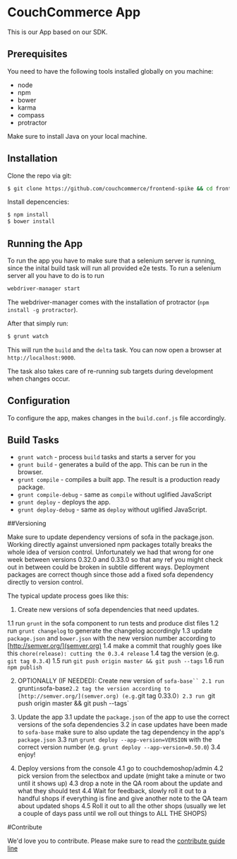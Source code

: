 # CouchCommerce App
This is our App based on our SDK.

## Prerequisites
You need to have the following tools installed globally on you machine:

- node
- npm
- bower
- karma
- compass
- protractor

Make sure to install Java on your local machine.

## Installation

Clone the repo via git:
```sh
$ git clone https://github.com/couchcommerce/frontend-spike && cd frontend-spike
```

Install depencencies:
```sh
$ npm install
$ bower install
```
## Running the App

To run the app you have to make sure that a selenium server is running, since the
inital build task will run all provided e2e tests. To run a selenium server all you
have to do is to run

```sh
webdriver-manager start
```

The webdriver-manager comes with the installation of protractor (`npm install -g protractor`).

After that simply run:
```sh
$ grunt watch
```
This will run the `build` and the `delta` task. You can now open a browser at `http://localhost:9000`.

The task also takes care of re-running sub targets during development when changes occur.

## Configuration
To configure the app, makes changes in the `build.conf.js` file accordingly.

## Build Tasks

- `grunt watch` - process `build` tasks and starts a server for you
- `grunt build` - generates a build of the app. This can be run in the browser.
- `grunt compile` - compiles a built app. The result is a production ready package.
- `grunt compile-debug` - same as `compile` without uglified JavaScript
- `grunt deploy` - deploys the app.
- `grunt deploy-debug` - same as `deploy` without uglified JavaScript.

##Versioning

Make sure to update dependency versions of sofa in the package.json. Working directly against
unversioned npm packages totally breaks the whole idea of version control. Unfortunately we had that wrong
for one week between versions 0.32.0 and 0.33.0 so that any ref you might check out in between could
be broken in subtile different ways. Deployment packages are correct though since those add a fixed
sofa dependency directly to version control.

The typical update process goes like this:

1. Create new versions of sofa dependencies that need updates.

1.1 run `grunt` in the sofa component to run tests and produce dist files
1.2 run `grunt changelog` to generate the changelog accordingly
1.3 update `package.json` and `bower.json` with the new version number according to [http://semver.org/](semver.org)
1.4 make a commit that roughly goes like this `chore(release): cutting the 0.3.4 release`
1.4 tag the version (e.g. `git tag 0.3.4`)
1.5 run `git push origin master && git push --tags`
1.6 run `npm publish`

2. OPTIONALLY (IF NEEDED): Create new version of `sofa-base``
2.1 run `grunt` in `sofa-base`
2.2 tag the version according to [http://semver.org/](semver.org) (e.g. `git tag 0.33.0`)
2.3 run `git push origin master && git push --tags`

3. Update the app
3.1 update the `package.json` of the app to use the correct versions of the sofa dependencies
3.2 in case updates have been made to `sofa-base` make sure to also update the tag dependency in the app's `package.json`
3.3 run `grunt deploy --app-version=VERSION` with the correct version number (e.g. `grunt deploy --app-version=0.50.0`)
3.4 enjoy!

4. Deploy versions from the console
4.1 go to couchdemoshop/admin
4.2 pick version from the selectbox and update (might take a minute or two until it shows up)
4.3 drop a note in the QA room about the update and what they should test
4.4 Wait for feedback, slowly roll it out to a handful shops if everything is fine and give another note to the QA team about updated shops
4.5 Roll it out to all the other shops (usually we let a couple of days pass until we roll out things to ALL THE SHOPS)

#Contribute

We'd love you to contribute. Please make sure to read the [contribute guide line](https://github.com/couchcommerce/frontend-spike/wiki/Contribute)

